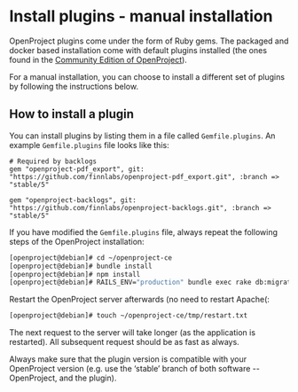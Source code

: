 # Install plugins - manual installation

OpenProject plugins come under the form of Ruby gems. The packaged and docker
based installation come with default plugins installed (the ones found in the
[Community Edition of OpenProject](https://github.com/opf/openproject-ce)).

For a manual installation, you can choose to install a different set of plugins
by following the instructions below.

## How to install a plugin

You can install plugins by listing them in a file called `Gemfile.plugins`. An
example `Gemfile.plugins` file looks like this:

```
# Required by backlogs
gem "openproject-pdf_export", git: "https://github.com/finnlabs/openproject-pdf_export.git", :branch => "stable/5"

gem "openproject-backlogs", git: "https://github.com/finnlabs/openproject-backlogs.git", :branch => "stable/5"
```

If you have modified the `Gemfile.plugins` file, always repeat the following
steps of the OpenProject installation:

```bash
[openproject@debian]# cd ~/openproject-ce
[openproject@debian]# bundle install
[openproject@debian]# npm install
[openproject@debian]# RAILS_ENV="production" bundle exec rake db:migrate db:seed assets:precompile
```

Restart the OpenProject server afterwards (no need to restart Apache(:

```bash
[openproject@debian]# touch ~/openproject-ce/tmp/restart.txt
```

The next request to the server will take longer (as the application is
restarted). All subsequent request should be as fast as always.

Always make sure that the plugin version is compatible with your OpenProject
version (e.g. use the ‘stable’ branch of both software -- OpenProject, and the
plugin).
